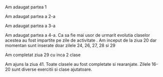 Am adaugat partea 1

Am adaugat partea a 2-a

Am adaugat partea a 3-a

Am adaugat partea a 4-a. Ca sa fie mai usor de urmarit evolutia claselor acestea au fost impartite pe zile de activitate . Am inceput de la ziua 20 dar momentan sunt inserate doar zilele 24, 26, 27, 28 si 29

Am completat ziua 29 cu inca 2 clase 

Am ajuns la ziua 41. Toate clasele au fost completate si rearanjate. Zilele 16-20 sunt diverse exercitii si clase ajutatoare.

